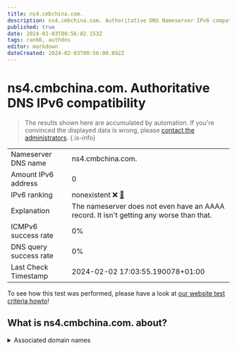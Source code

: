 ```yaml
---
title: ns4.cmbchina.com.
description: ns4.cmbchina.com. Authoritative DNS Nameserver IPv6 compatibility
published: true
date: 2024-02-03T00:56:02.153Z
tags: rank6, authdns
editor: markdown
dateCreated: 2024-02-03T00:56:00.892Z
---
```


# ns4.cmbchina.com. Authoritative DNS IPv6 compatibility

> The results shown here are accumulated by automation. If you're convinced the displayed data is wrong, please [contact the administrators](/howto/chat). 
{.is-info}




|   |   |
| - | - |
| Nameserver DNS name | ns4.cmbchina.com.
| Amount IPv6 address | 0
| IPv6 ranking | nonexistent :x: [🔗](/howto/ranking) |
| Explanation | The nameserver does not even have an AAAA record. It isn't getting any worse than that. |
| ICMPv6 success rate | 0%|
| DNS query success rate | 0% |
| Last Check Timestamp | 2024-02-02 17:03:55.190078+01:00 |

To see how this test was performed, please have a look at [our website test criteria howto](/howto/testcriteria/authdns)!


## What is ns4.cmbchina.com. about?






<details>
<summary>Associated domain names</summary>

www.cmbchina.com

</details>
